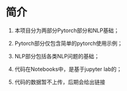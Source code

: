 # 简介

1. 本项目分为两部分Pytorch部分和NLP基础；
2. Pytorch部分仅包含简单的pytorch使用示例；
3. NLP部分包括各类NLP问题的基础；

4. 代码在Notebooks中，是基于jupyter lab的；

5. 代码的数据暂不上传，后期会给出链接